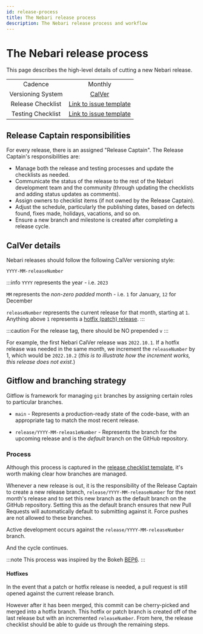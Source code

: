 ```yaml
---
id: release-process
title: The Nebari release process
description: The Nebari release process and workflow
---
```


# The Nebari release process

This page describes the high-level details of cutting a new Nebari release.

|                   |                                                                                                                                                                                                  |
| :---------------: | :----------------------------------------------------------------------------------------------------------------------------------------------------------------------------------------------: |
|      Cadence      |                                                                                             Monthly                                                                                              |
| Versioning System |                                                                                    [CalVer](#calver-details)                                                                                     |
| Release Checklist |     [Link to issue template](https://github.com/nebari-dev/nebari/issues/new?assignees=&labels=type%3A+release+%F0%9F%8F%B7&template=release-checklist.md&title=%5BRELEASE%5D+%3Cversion%3E)     |
| Testing Checklist | [Link to issue template](https://github.com/nebari-dev/nebari/issues/new?assignees=&labels=type%3A+release+%F0%9F%8F%B7&template=testing-checklist.md&title=Testing+checklist+for+%3Cversion%3E) |

## Release Captain responsibilities

For every release, there is an assigned "Release Captain". The Release Captain's responsibilities are:

- Manage both the release and testing processes and update the checklists as needed.
- Communicate the status of the release to the rest of the Nebari development team and the community (through updating the checklists and adding status updates as comments).
- Assign owners to checklist items (if not owned by the Release Captain).
- Adjust the schedule, particularly the publishing dates, based on defects found, fixes made, holidays, vacations, and so on.
- Ensure a new branch and milestone is created after completing a release cycle.


## CalVer details

Nebari releases should follow the following CalVer versioning style:

```
YYYY-MM-releaseNumber
```

:::info
`YYYY` represents the year - i.e. `2023`

`MM` represents the _non-zero padded_ month - i.e. `1` for January, `12` for December

`releaseNumber` represents the current release for that month, starting at `1`. Anything above `1` represents a [hotfix (patch) release](#hotfixes).
:::

:::caution
For the release tag, there should be NO prepended `v`
:::

For example, the first Nebari CalVer release was `2022.10.1`. If a hotfix release was needed in the same month, we increment the `releaseNumber` by 1, which would be `2022.10.2` (_this is to illustrate how the increment works, this release does not exist._)

## Gitflow and branching strategy

Gitflow is framework for managing `git` branches by assigning certain roles to particular branches.

- `main` - Represents a production-ready state of the code-base, with an appropriate tag to match the most recent release.

- `release/YYYY-MM-releas1eNumber` - Represents the branch for the upcoming release and is the _default_ branch on the GitHub repository.

### Process

Although this process is captured in the [release checklist template](https://github.com/nebari-dev/nebari/issues/new?assignees=&labels=type%3A+release+%F0%9F%8F%B7&template=release-checklist.md&title=%5BRELEASE%5D+%3Cversion%3E), it's worth making clear how branches are managed.

Whenever a new release is out, it is the responsibility of the Release Captain to create a new release branch, `release/YYYY-MM-releaseNumber` for the next month's release and to set this new branch as the default branch on the GitHub repository.
Setting this as the default branch ensures that new Pull Requests will automatically default to submitting against it. Force pushes are not allowed to these branches.

Active development occurs against the `release/YYYY-MM-releaseNumber` branch.

And the cycle continues.

:::note
This process was inspired by the Bokeh [BEP6](https://github.com/bokeh/bokeh/wiki/BEP-6:-Branching-Strategy).
:::

#### Hotfixes

In the event that a patch or hotfix release is needed, a pull request is still opened against the current release branch.

However after it has been merged, this commit can be cherry-picked and merged into a hotfix branch. This hotfix or patch branch is created off of the last release but with an incremented `releaseNumber`. From here, the release checklist should be able to guide us through the remaining steps.
